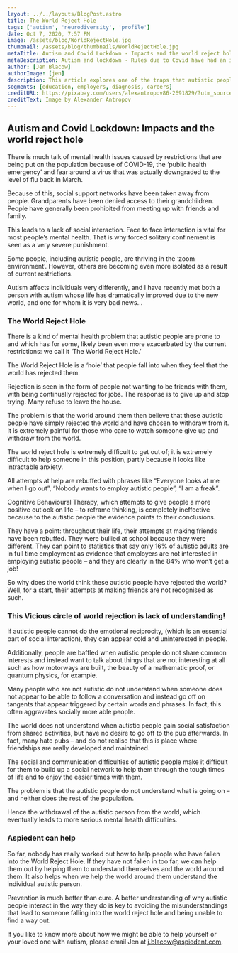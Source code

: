 ```yaml
---
layout: ../../layouts/BlogPost.astro
title: The World Reject Hole
tags: ['autism', 'neurodiversity', 'profile']
date: Oct 7, 2020, 7:57 PM
image: /assets/blog/WorldRejectHole.jpg
thumbnail: /assets/blog/thumbnails/WorldRejectHole.jpg
metaTitle: Autism and Covid Lockdown - Impacts and the world reject hole
metaDescription: Autism and lockdown - Rules due to Covid have had an impact on autistic individual’s mental health both positively and negatively, depending on the autistic person. Lockdown has made more autistic people prone to falling into the world reject hole where they feel that the world has rejected them.
author: [Jen Blacow]
authorImage: [jen]
description: This article explores one of the traps that autistic people can fall into - The World Reject Hole. Autism and lockdown has both helped and hindered autistic people. Lockdown has made more autistic people prone to falling into the world reject hole where they feel that the world has rejected them.
segments: [education, employers, diagnosis, careers]
creditURL: https://pixabay.com/users/alexantropov86-2691829/?utm_source=link-attribution&utm_medium=referral&utm_campaign=image&utm_content=5319067
creditText: Image by Alexander Antropov
---
```

## Autism and Covid Lockdown: Impacts and the world reject hole
There is much talk of mental health issues caused by restrictions that are being put on the population because of COVID-19, the ‘public health emergency’ and fear around a virus that was actually downgraded to the level of flu back in March.

Because of this, social support networks have been taken away from people. Grandparents have been denied access to their grandchildren. People have generally been prohibited from meeting up with friends and family.

This leads to a lack of social interaction. Face to face interaction is vital for most people’s mental health. That is why forced solitary confinement is seen as a very severe punishment.

Some people, including autistic people, are thriving in the ‘zoom environment’. However, others are becoming even more isolated as a result of current restrictions.

Autism affects individuals very differently, and I have recently met both a person with autism whose life has dramatically improved due to the new world, and one for whom it is very bad news…

### The World Reject Hole
There is a kind of mental health problem that autistic people are prone to and which has for some, likely been even more exacerbated by the current restrictions: we call it ‘The World Reject Hole.’

The World Reject Hole is a ‘hole’ that people fall into when they feel that the world has rejected them.

Rejection is seen in the form of people not wanting to be friends with them, with being continually rejected for jobs. The response is to give up and stop trying. Many refuse to leave the house.

The problem is that the world around them then believe that these autistic people have simply rejected the world and have chosen to withdraw from it. It is extremely painful for those who care to watch someone give up and withdraw from the world.

The world reject hole is extremely difficult to get out of; it is extremely difficult to help someone in this position, partly because it looks like intractable anxiety.

All attempts at help are rebuffed with phrases like “Everyone looks at me when I go out”, “Nobody wants to employ autistic people”, “I am a freak”.

Cognitive Behavioural Therapy, which attempts to give people a more positive outlook on life – to reframe thinking, is completely ineffective because to the autistic people the evidence points to their conclusions.

They have a point: throughout their life, their attempts at making friends have been rebuffed. They were bullied at school because they were different. They can point to statistics that say only 16% of autistic adults are in full time employment as evidence that employers are not interested in employing autistic people – and they are clearly in the 84% who won’t get a job!

So why does the world think these autistic people have rejected the world? Well, for a start, their attempts at making friends are not recognised as such.

### This Vicious circle of world rejection is lack of understanding!
If autistic people cannot do the emotional reciprocity, (which is an essential part of social interaction), they can appear cold and uninterested in people.

Additionally, people are baffled when autistic people do not share common interests and instead want to talk about things that are not interesting at all such as how motorways are built, the beauty of a mathematic proof, or quantum physics, for example.

Many people who are not autistic do not understand when someone does not appear to be able to follow a conversation and instead go off on tangents that appear triggered by certain words and phrases. In fact, this often aggravates socially more able people.

The world does not understand when autistic people gain social satisfaction from shared activities, but have no desire to go off to the pub afterwards. In fact, many hate pubs – and do not realise that this is place where friendships are really developed and maintained.

The social and communication difficulties of autistic people make it difficult for them to build up a social network to help them through the tough times of life and to enjoy the easier times with them.

The problem is that the autistic people do not understand what is going on – and neither does the rest of the population.

Hence the withdrawal of the autistic person from the world, which eventually leads to more serious mental health difficulties.

### Aspiedent can help
So far, nobody has really worked out how to help people who have fallen into the World Reject Hole. If they have not fallen in too far, we can help them out by helping them to understand themselves and the world around them. It also helps when we help the world around them understand the individual autistic person.

Prevention is much better than cure. A better understanding of why autistic people interact in the way they do is key to avoiding the misunderstandings that lead to someone falling into the world reject hole and being unable to find a way out.

If you like to know more about how we might be able to help yourself or your loved one with autism, please email Jen at <j.blacow@aspiedent.com>.